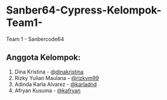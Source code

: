 # Sanber64-Cypress-Kelompok-Team1-
Team 1 - Sanbercode64

## Anggota Kelompok:
1. Dina Kristina - [@dinakristina](https://github.com/dinakristina)
2. Rizky Yulian Maulana - [@rizkym99](https://github.com/rizkym99)
3. Adinda Karla Alvarez - [@karladnd](https://github.com/karladnd)
4. Afryan Kusuma - [@kafryan](https://github.com/kafryan)
